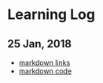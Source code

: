 # Learning Log
## 25 Jan, 2018
* [markdown links](markdown#links)
* [markdown code](markdown/markdown#tocode)
